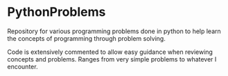 # PythonProblems
Repository for various programming problems done in python to help learn the concepts of programming through problem solving.

Code is extensively commented to allow easy guidance when reviewing concepts and problems. 
Ranges from very simple problems to whatever I encounter. 
